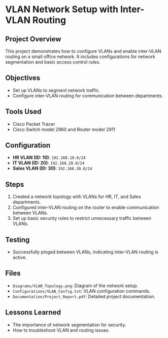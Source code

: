 # VLAN Network Setup with Inter-VLAN Routing

## Project Overview
This project demonstrates how to configure VLANs and enable inter-VLAN routing on a small office network. It includes configurations for network segmentation and basic access control rules.

## Objectives
- Set up VLANs to segment network traffic.
- Configure inter-VLAN routing for communication between departments.

## Tools Used
- Cisco Packet Tracer
- Cisco Switch model 2960 and Router model 2911

## Configuration
- **HR VLAN (ID: 10)**: `192.168.10.0/24`
- **IT VLAN (ID: 20)**: `192.168.20.0/24`
- **Sales VLAN (ID: 30)**: `192.168.30.0/24`

## Steps
1. Created a network topology with VLANs for HR, IT, and Sales departments.
2. Configured inter-VLAN routing on the router to enable communication between VLANs.
3. Set up basic security rules to restrict unnecessary traffic between VLANs.


## Testing
- Successfully pinged between VLANs, indicating inter-VLAN routing is active.


## Files
- `Diagrams/VLAN_Topology.png`: Diagram of the network setup.
- `Configurations/VLAN_Config.txt`: VLAN configuration commands.
- `Documentation/Project_Report.pdf`: Detailed project documentation.

## Lessons Learned
- The importance of network segmentation for security.
- How to troubleshoot VLAN and routing issues.

